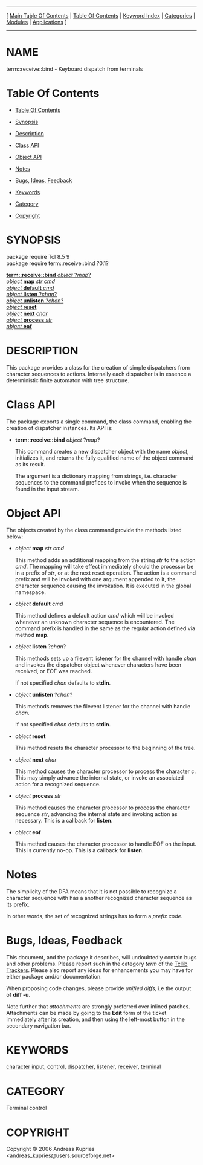 
[//000000001]: # (term::receive::bind \- Terminal control)
[//000000002]: # (Generated from file 'term\_bind\.man' by tcllib/doctools with format 'markdown')
[//000000003]: # (Copyright &copy; 2006 Andreas Kupries <andreas\_kupries@users\.sourceforge\.net>)
[//000000004]: # (term::receive::bind\(n\) 0\.1 tcllib "Terminal control")

<hr> [ <a href="../../../../toc.md">Main Table Of Contents</a> &#124; <a
href="../../../toc.md">Table Of Contents</a> &#124; <a
href="../../../../index.md">Keyword Index</a> &#124; <a
href="../../../../toc0.md">Categories</a> &#124; <a
href="../../../../toc1.md">Modules</a> &#124; <a
href="../../../../toc2.md">Applications</a> ] <hr>

# NAME

term::receive::bind \- Keyboard dispatch from terminals

# <a name='toc'></a>Table Of Contents

  - [Table Of Contents](#toc)

  - [Synopsis](#synopsis)

  - [Description](#section1)

  - [Class API](#section2)

  - [Object API](#section3)

  - [Notes](#section4)

  - [Bugs, Ideas, Feedback](#section5)

  - [Keywords](#keywords)

  - [Category](#category)

  - [Copyright](#copyright)

# <a name='synopsis'></a>SYNOPSIS

package require Tcl 8\.5 9  
package require term::receive::bind ?0\.1?  

[__term::receive::bind__ *object* ?*map*?](#1)  
[*object* __map__ *str* *cmd*](#2)  
[*object* __default__ *cmd*](#3)  
[*object* __listen__ ?*chan*?](#4)  
[*object* __unlisten__ ?*chan*?](#5)  
[*object* __reset__](#6)  
[*object* __next__ *char*](#7)  
[*object* __process__ *str*](#8)  
[*object* __eof__](#9)  

# <a name='description'></a>DESCRIPTION

This package provides a class for the creation of simple dispatchers from
character sequences to actions\. Internally each dispatcher is in essence a
deterministic finite automaton with tree structure\.

# <a name='section2'></a>Class API

The package exports a single command, the class command, enabling the creation
of dispatcher instances\. Its API is:

  - <a name='1'></a>__term::receive::bind__ *object* ?*map*?

    This command creates a new dispatcher object with the name *object*,
    initializes it, and returns the fully qualified name of the object command
    as its result\.

    The argument is a dictionary mapping from strings, i\.e\. character sequences
    to the command prefices to invoke when the sequence is found in the input
    stream\.

# <a name='section3'></a>Object API

The objects created by the class command provide the methods listed below:

  - <a name='2'></a>*object* __map__ *str* *cmd*

    This method adds an additional mapping from the string *str* to the action
    *cmd*\. The mapping will take effect immediately should the processor be in
    a prefix of *str*, or at the next reset operation\. The action is a command
    prefix and will be invoked with one argument appended to it, the character
    sequence causing the invokation\. It is executed in the global namespace\.

  - <a name='3'></a>*object* __default__ *cmd*

    This method defines a default action *cmd* which will be invoked whenever
    an unknown character sequence is encountered\. The command prefix is handled
    in the same as the regular action defined via method __map__\.

  - <a name='4'></a>*object* __listen__ ?*chan*?

    This methods sets up a filevent listener for the channel with handle
    *chan* and invokes the dispatcher object whenever characters have been
    received, or EOF was reached\.

    If not specified *chan* defaults to __stdin__\.

  - <a name='5'></a>*object* __unlisten__ ?*chan*?

    This methods removes the filevent listener for the channel with handle
    *chan*\.

    If not specified *chan* defaults to __stdin__\.

  - <a name='6'></a>*object* __reset__

    This method resets the character processor to the beginning of the tree\.

  - <a name='7'></a>*object* __next__ *char*

    This method causes the character processor to process the character *c*\.
    This may simply advance the internal state, or invoke an associated action
    for a recognized sequence\.

  - <a name='8'></a>*object* __process__ *str*

    This method causes the character processor to process the character sequence
    *str*, advancing the internal state and invoking action as necessary\. This
    is a callback for __listen__\.

  - <a name='9'></a>*object* __eof__

    This method causes the character processor to handle EOF on the input\. This
    is currently no\-op\. This is a callback for __listen__\.

# <a name='section4'></a>Notes

The simplicity of the DFA means that it is not possible to recognize a character
sequence with has a another recognized character sequence as its prefix\.

In other words, the set of recognized strings has to form a *prefix code*\.

# <a name='section5'></a>Bugs, Ideas, Feedback

This document, and the package it describes, will undoubtedly contain bugs and
other problems\. Please report such in the category *term* of the [Tcllib
Trackers](http://core\.tcl\.tk/tcllib/reportlist)\. Please also report any ideas
for enhancements you may have for either package and/or documentation\.

When proposing code changes, please provide *unified diffs*, i\.e the output of
__diff \-u__\.

Note further that *attachments* are strongly preferred over inlined patches\.
Attachments can be made by going to the __Edit__ form of the ticket
immediately after its creation, and then using the left\-most button in the
secondary navigation bar\.

# <a name='keywords'></a>KEYWORDS

[character input](\.\./\.\./\.\./\.\./index\.md\#character\_input),
[control](\.\./\.\./\.\./\.\./index\.md\#control),
[dispatcher](\.\./\.\./\.\./\.\./index\.md\#dispatcher),
[listener](\.\./\.\./\.\./\.\./index\.md\#listener),
[receiver](\.\./\.\./\.\./\.\./index\.md\#receiver),
[terminal](\.\./\.\./\.\./\.\./index\.md\#terminal)

# <a name='category'></a>CATEGORY

Terminal control

# <a name='copyright'></a>COPYRIGHT

Copyright &copy; 2006 Andreas Kupries <andreas\_kupries@users\.sourceforge\.net>
